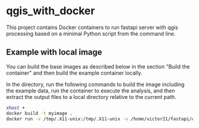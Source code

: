 # qgis_with_docker

This project contains Docker containers to run fastapi server with qgis processing based on a minimal Python script from the command line.

## Example with local image

You can build the base images as described below in the section "Build the container" and then build the example container locally.

In the directory, run the following commands to build the image including the example data, run the container to execute the analysis, and then extract the output files to a local directory relative to the current path.

```bash
xhost +
docker build -t myimage .
docker run -v /tmp/.X11-unix:/tmp/.X11-unix -v /home/victor21/fastapi/output:/home/output -v /home/victor21/fastapi/input:/home/input -e DISPLAY=$DISPLAY --rm --name mycontainer -p 80:80 myimage
```
